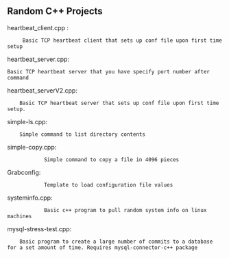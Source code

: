


## Random C++ Projects

heartbeat_client.cpp	:
		
		 Basic TCP heartbeat client that sets up conf file upon first time setup
heartbeat_server.cpp:

	Basic TCP heartbeat server that you have specify port number after command	
heartbeat_serverV2.cpp:

		Basic TCP heartbeat server that sets up conf file upon first time setup.

simple-ls.cpp:

		Simple command to list directory contents
		
		
simple-copy.cpp:
     
                Simple command to copy a file in 4096 pieces 


Grabconfig:

                Template to load configuration file values 
		
 	
systeminfo.cpp:

                Basic c++ program to pull random system info on linux machines

mysql-stress-test.cpp:
		
		Basic program to create a large number of commits to a database for a set amount of time. Requires mysql-connector-c++ package
